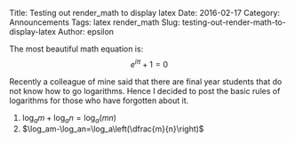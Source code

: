 Title: Testing out render_math to display latex 
Date: 2016-02-17
Category: Announcements
Tags: latex render_math
Slug: testing-out-render-math-to-display-latex
Author: epsilon

The most beautiful math equation is:
$$e^{i\pi}+1=0$$

Recently a colleague of mine said that there are final year students that do not know how to go logarithms. Hence I decided to post the basic rules of logarithms for those who have forgotten about it.

1. $\log_am+\log_an=\log_a(mn)$
2. $\log_am-\log_an=\log_a\left(\dfrac{m}{n}\right)$